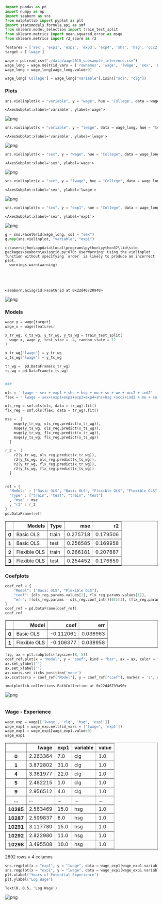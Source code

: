 ```python
import pandas as pd
import numpy as np
import seaborn as sns
from matplotlib import pyplot as plt
import statsmodels.formula.api as smf
from sklearn.model_selection import train_test_split
from sklearn.metrics import mean_squared_error as msqe
from sklearn.metrics import r2_score as r2

```


```python
features = ['sex', 'exp1', 'exp2', 'exp3', 'exp4', 'shs', 'hsg', 'occ2', 'ind2', 'mw', 'so', 'we']
target = ['lwage']
```


```python
wage = pd.read_csv("./data/wage2015_subsample_inference.csv")
wage_long = wage.melt(id_vars = ['rownames', 'wage', 'lwage', 'sex', 'mw', 'so', 'we', 'ne', 'exp1', 'exp2', 'exp3', 'exp4', 'occ', 'occ2', 'ind', 'ind2'])
wage_long = wage_long[wage_long.value>0]
```


```python
wage_long['College'] = wage_long["variable"].isin(["scl", "clg"])
```

### Plots


```python
sns.violinplot(x = "variable", y = "wage", hue = 'College', data = wage_long)
```




    <AxesSubplot:xlabel='variable', ylabel='wage'>




    
![png](output_5_1.png)
    



```python
sns.violinplot(x = "variable", y = "lwage", data = wage_long, hue = "College")
```




    <AxesSubplot:xlabel='variable', ylabel='lwage'>




    
![png](output_6_1.png)
    



```python
sns.violinplot(x = "sex", y = "wage", hue = "College", data = wage_long)
```




    <AxesSubplot:xlabel='sex', ylabel='wage'>




    
![png](output_7_1.png)
    



```python
sns.violinplot(x = "sex", y = "lwage", hue = "College", data = wage_long)
```




    <AxesSubplot:xlabel='sex', ylabel='lwage'>




    
![png](output_8_1.png)
    



```python
sns.violinplot(x = "sex", y = "exp1", hue = "College", data = wage_long)
```




    <AxesSubplot:xlabel='sex', ylabel='exp1'>




    
![png](output_9_1.png)
    



```python
g = sns.FacetGrid(wage_long, col = "sex")
g.map(sns.violinplot, "variable", "exp1")
```

    c:\users\jhon\appdata\local\programs\python\python37\lib\site-packages\seaborn\axisgrid.py:670: UserWarning: Using the violinplot function without specifying `order` is likely to produce an incorrect plot.
      warnings.warn(warning)
    




    <seaborn.axisgrid.FacetGrid at 0x22d46720940>




    
![png](output_10_2.png)
    


### Models


```python
wage_y = wage[target]
wage_x = wage[features]

x_tr_wg, x_ts_wg, y_tr_wg, y_ts_wg = train_test_split(
  wage_x, wage_y, test_size = .4, random_state = 12
)

x_tr_wg["lwage"] = y_tr_wg
x_ts_wg['lwage'] = y_ts_wg

tr_wg =  pd.DataFrame(x_tr_wg) 
ts_wg = pd.DataFrame(x_ts_wg)


### 

ols = ' lwage ~ sex + exp1 + shs + hsg + mw + so + we + occ2 + ind2'
flex = ' lwage ~ sex+(exp1+exp2+exp3+exp4+shs+hsg +occ2+ind2 + mw + so + we)**2'

ols_reg = smf.ols(ols, data = tr_wg).fit()
flx_reg = smf.ols(flex, data = tr_wg).fit()

mse =  [
    msqe(y_tr_wg, ols_reg.predict(x_tr_wg)),
    msqe(y_ts_wg, ols_reg.predict(x_ts_wg)),
    msqe(y_tr_wg, flx_reg.predict(x_tr_wg)),
    msqe(y_ts_wg, flx_reg.predict(x_ts_wg))
  ]

r_2 =  [
    r2(y_tr_wg, ols_reg.predict(x_tr_wg)),
    r2(y_ts_wg, ols_reg.predict(x_ts_wg)),
    r2(y_tr_wg, flx_reg.predict(x_tr_wg)),
    r2(y_ts_wg, flx_reg.predict(x_ts_wg))
  ]
  

ref = {
  'Models' : ["Basic OLS", "Basic OLS", "Flexible OLS", "Flexible OLS"],
  'Type' : ["train", "test", "train", "test"]
  , "mse" : mse
  , "r2" : r_2
}
pd.DataFrame(ref)
```




<div>
<style scoped>
    .dataframe tbody tr th:only-of-type {
        vertical-align: middle;
    }

    .dataframe tbody tr th {
        vertical-align: top;
    }

    .dataframe thead th {
        text-align: right;
    }
</style>
<table border="1" class="dataframe">
  <thead>
    <tr style="text-align: right;">
      <th></th>
      <th>Models</th>
      <th>Type</th>
      <th>mse</th>
      <th>r2</th>
    </tr>
  </thead>
  <tbody>
    <tr>
      <th>0</th>
      <td>Basic OLS</td>
      <td>train</td>
      <td>0.275718</td>
      <td>0.179506</td>
    </tr>
    <tr>
      <th>1</th>
      <td>Basic OLS</td>
      <td>test</td>
      <td>0.256585</td>
      <td>0.169958</td>
    </tr>
    <tr>
      <th>2</th>
      <td>Flexible OLS</td>
      <td>train</td>
      <td>0.266181</td>
      <td>0.207887</td>
    </tr>
    <tr>
      <th>3</th>
      <td>Flexible OLS</td>
      <td>test</td>
      <td>0.254452</td>
      <td>0.176859</td>
    </tr>
  </tbody>
</table>
</div>



### Coefplots


```python
coef_ref = {
    "Model": ["Basic OLS", "Flexible OLS"],
    "coef": [ols_reg.params.values[1], flx_reg.params.values[1]],
    "err": [(ols_reg.params - ols_reg.conf_int()[0])[1], (flx_reg.params - flx_reg.conf_int()[0])[1]]
}
coef_ref = pd.DataFrame(coef_ref)
coef_ref

```




<div>
<style scoped>
    .dataframe tbody tr th:only-of-type {
        vertical-align: middle;
    }

    .dataframe tbody tr th {
        vertical-align: top;
    }

    .dataframe thead th {
        text-align: right;
    }
</style>
<table border="1" class="dataframe">
  <thead>
    <tr style="text-align: right;">
      <th></th>
      <th>Model</th>
      <th>coef</th>
      <th>err</th>
    </tr>
  </thead>
  <tbody>
    <tr>
      <th>0</th>
      <td>Basic OLS</td>
      <td>-0.112061</td>
      <td>0.038963</td>
    </tr>
    <tr>
      <th>1</th>
      <td>Flexible OLS</td>
      <td>-0.106377</td>
      <td>0.038958</td>
    </tr>
  </tbody>
</table>
</div>




```python
fig, ax = plt.subplots(figsize=(8, 5))
coef_ref.plot(x = "Model", y = "coef", kind = "bar", ax = ax, color = "none",yerr = "err", legend = False)
ax.set_ylabel('')
ax.set_xlabel('')
ax.xaxis.set_ticks_position('none')
ax.scatter(x = coef_ref["Model"], y = coef_ref["coef"], marker = 's', s = 120)
```




    <matplotlib.collections.PathCollection at 0x22d46739a90>




    
![png](output_15_1.png)
    



```python

```

### Wage - Experience


```python
wage_exp = wage[['lwage', 'clg', 'hsg', 'exp1']]
wage_exp1 = wage_exp.melt(id_vars = ['lwage', 'exp1'])
wage_exp1 = wage_exp1[wage_exp1.value>0]
wage_exp1
```




<div>
<style scoped>
    .dataframe tbody tr th:only-of-type {
        vertical-align: middle;
    }

    .dataframe tbody tr th {
        vertical-align: top;
    }

    .dataframe thead th {
        text-align: right;
    }
</style>
<table border="1" class="dataframe">
  <thead>
    <tr style="text-align: right;">
      <th></th>
      <th>lwage</th>
      <th>exp1</th>
      <th>variable</th>
      <th>value</th>
    </tr>
  </thead>
  <tbody>
    <tr>
      <th>0</th>
      <td>2.263364</td>
      <td>7.0</td>
      <td>clg</td>
      <td>1.0</td>
    </tr>
    <tr>
      <th>1</th>
      <td>3.872802</td>
      <td>31.0</td>
      <td>clg</td>
      <td>1.0</td>
    </tr>
    <tr>
      <th>4</th>
      <td>3.361977</td>
      <td>22.0</td>
      <td>clg</td>
      <td>1.0</td>
    </tr>
    <tr>
      <th>5</th>
      <td>2.462215</td>
      <td>1.0</td>
      <td>clg</td>
      <td>1.0</td>
    </tr>
    <tr>
      <th>9</th>
      <td>2.956512</td>
      <td>4.0</td>
      <td>clg</td>
      <td>1.0</td>
    </tr>
    <tr>
      <th>...</th>
      <td>...</td>
      <td>...</td>
      <td>...</td>
      <td>...</td>
    </tr>
    <tr>
      <th>10285</th>
      <td>2.563469</td>
      <td>15.0</td>
      <td>hsg</td>
      <td>1.0</td>
    </tr>
    <tr>
      <th>10287</th>
      <td>2.599837</td>
      <td>8.0</td>
      <td>hsg</td>
      <td>1.0</td>
    </tr>
    <tr>
      <th>10291</th>
      <td>3.117780</td>
      <td>15.0</td>
      <td>hsg</td>
      <td>1.0</td>
    </tr>
    <tr>
      <th>10292</th>
      <td>2.822980</td>
      <td>11.0</td>
      <td>hsg</td>
      <td>1.0</td>
    </tr>
    <tr>
      <th>10298</th>
      <td>3.495508</td>
      <td>10.0</td>
      <td>hsg</td>
      <td>1.0</td>
    </tr>
  </tbody>
</table>
<p>2892 rows × 4 columns</p>
</div>




```python
sns.regplot(x = "exp1", y = "lwage", data = wage_exp1[wage_exp1.variable == "clg"], scatter = False, ci = None, order = 2)
sns.regplot(x = "exp1", y = "lwage", data = wage_exp1[wage_exp1.variable == "hsg"], scatter = False, ci = None, order = 2)
plt.xlabel("Years of Potential Experience")
plt.ylabel("Log Wage")
```




    Text(0, 0.5, 'Log Wage')




    
![png](output_19_1.png)
    



```python

```


```python

```
